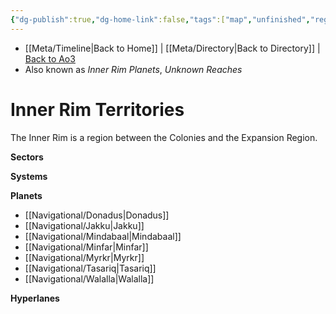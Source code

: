 ```yaml
---
{"dg-publish":true,"dg-home-link":false,"tags":["map","unfinished","region"],"permalink":"/navigational/inner-rim/","dgHomeLink":false,"dgPassFrontmatter":true}
---
```


- [[Meta/Timeline\|Back to Home]] | [[Meta/Directory\|Back to Directory]] | [Back to Ao3](https://archiveofourown.org/works/19334440/chapters/45992584)
- Also known as *Inner Rim Planets*, *Unknown Reaches*

# Inner Rim Territories
The Inner Rim is a region between the Colonies and the Expansion Region. 

**Sectors**

**Systems**

**Planets**
- [[Navigational/Donadus\|Donadus]]
- [[Navigational/Jakku\|Jakku]]
- [[Navigational/Mindabaal\|Mindabaal]]
- [[Navigational/Minfar\|Minfar]]
- [[Navigational/Myrkr\|Myrkr]]
- [[Navigational/Tasariq\|Tasariq]]
- [[Navigational/Walalla\|Walalla]]

**Hyperlanes**
